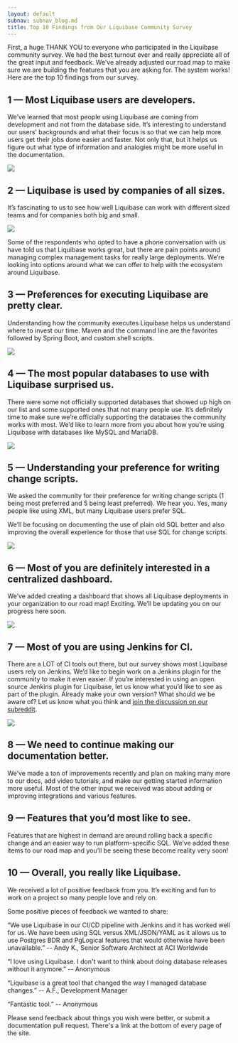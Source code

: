 ```yaml
---
layout: default
subnav: subnav_blog.md
title: Top 10 Findings from Our Liquibase Community Survey
---
```

First, a huge THANK YOU to everyone who participated in the Liquibase community survey. We had the best turnout ever and really appreciate all of the great input and feedback. We’ve already adjusted our road map to make sure we are building the features that you are asking for. The system works! Here are the top 10 findings from our survey.

## 1 — Most Liquibase users are developers.
We’ve learned that most people using Liquibase are coming from development and not from the database side. It’s interesting to understand our users’ backgrounds and what their focus is so that we can help more users get their jobs done easier and faster. Not only that, but it helps us figure out what type of information and analogies might be more useful in the documentation. 

<img src="/blog/images/job-title-role.png">

## 2 — Liquibase is used by companies of all sizes.
It’s fascinating to us to see how well Liquibase can work with different sized teams and for companies both big and small. 

<img src="/blog/images/company-size-employees.png">

Some of the respondents who opted to have a phone conversation with us have told us that Liquibase works great, but there are pain points around managing complex management tasks for really large deployments. We’re looking into options around what we can offer to help with the ecosystem around Liquibase. 

## 3 — Preferences for executing Liquibase are pretty clear. 
Understanding how the community executes Liquibase helps us understand where to invest our time. Maven and the command line are the favorites followed by Spring Boot, and custom shell scripts. 

<img src="/blog/images/execute-liquibase.png">

## 4 — The most popular databases to use with Liquibase surprised us.
There were some not officially supported databases that showed up high on our list and some supported ones that not many people use. It’s definitely time to make sure we’re officially supporting the databases the community works with most. We’d like to learn more from you about how you’re using Liquibase with databases like MySQL and MariaDB. 

<img src="/blog/images/popular-databases-liquibase.png">

## 5 — Understanding your preference for writing change scripts. 
We asked the community for their preference for writing change scripts (1 being most preferred and 5 being least preferred). We hear you. Yes, many people like using XML, but many Liquibase users prefer SQL. 

We’ll be focusing on documenting the use of plain old SQL better and also improving the overall experience for those that use SQL for change scripts. 

<img src="/blog/images/authoring-database-change-scripts.png">

## 6 — Most of you are definitely interested in a centralized dashboard.
We’ve added creating a dashboard that shows all Liquibase deployments in your organization to our road map! Exciting. We’ll be updating you on our progress here soon.

<img src="/blog/images/dashboard-interest.png">

## 7 — Most of you are using Jenkins for CI. 
There are a LOT of CI tools out there, but our survey shows most Liquibase users rely on Jenkins. We’d like to begin work on a Jenkins plugin for the community to make it even easier. If you’re interested in using an open source Jenkins plugin for Liquibase, let us know what you’d like to see as part of the plugin. Already make your own version? What should we be aware of? Let us know what you think and [join the discussion on our subreddit](https://www.reddit.com/r/liquibase/comments/ekxhld/jenkins_plugin_for_liquibase_weigh_in/). 

<img src="/blog/images/Jenkins-preference-Liquibase.png">

## 8 — We need to continue making our documentation better. 
We’ve made a ton of improvements recently and plan on making many more to our docs, add video tutorials, and make our getting started information more useful. Most of the other input we received was about adding or improving integrations and various features.

## 9 — Features that you’d most like to see.
Features that are highest in demand are around rolling back a specific change and an easier way to run platform-specific SQL. We’ve added these items to our road map and you’ll be seeing these become reality very soon!

## 10 — Overall, you really like Liquibase.
We received a lot of positive feedback from you. It’s exciting and fun to work on a project so many people love and rely on. 

Some positive pieces of feedback we wanted to share:

“We use Liquibase in our CI/CD pipeline with Jenkins and it has worked well for us. We have been using SQL versus XML/JSON/YAML as it allows us to use Postgres BDR and PgLogical features that would otherwise have been unavailable.” 
-- Andy K., Senior Software Architect at ACI Worldwide

“I love using Liquibase. I don't want to think about doing database releases without it anymore.”
-- Anonymous

“Liquibase is a great tool that changed the way I managed database changes.”
-- A.F., Development Manager 

“Fantastic tool.”
-- Anonymous

Please send feedback about things you wish were better, or submit a documentation pull request. There's a link at the bottom of every page of the site.